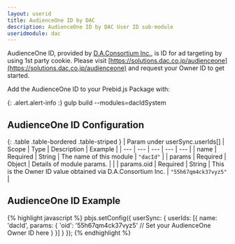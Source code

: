 ```yaml
---
layout: userid
title: AudienceOne ID by DAC
description: AudienceOne ID by DAC User ID sub-module
useridmodule: dac
---
```



AudienceOne ID, provided by [D.A.Consortium Inc.](https://www.dac.co.jp/), is ID for ad targeting by using 1st party cookie.
Please visit [https://solutions.dac.co.jp/audienceone](https://solutions.dac.co.jp/audienceone) and request your Owner ID to get started.

Add the AudienceOne ID to your Prebid.js Package with:

{: .alert.alert-info :}
gulp build --modules=dacIdSystem

## AudienceOne ID Configuration

{: .table .table-bordered .table-striped }
| Param under userSync.userIds[] | Scope | Type | Description | Example |
| --- | --- | --- | --- | --- |
| name | Required | String | The name of this module | `"dacId"` |
| params | Required | Object | Details of module params. | |
| params.oid | Required | String | This is the Owner ID value obtained via D.A.Consortium Inc. | `"55h67qm4ck37vyz5"` |

## AudienceOne ID Example

{% highlight javascript %}
pbjs.setConfig({
    userSync: {
        userIds: [{
            name: 'dacId',
            params: {
                'oid': '55h67qm4ck37vyz5' // Set your AudienceOne Owner ID here
            }
        }]
    }
});
{% endhighlight %}
